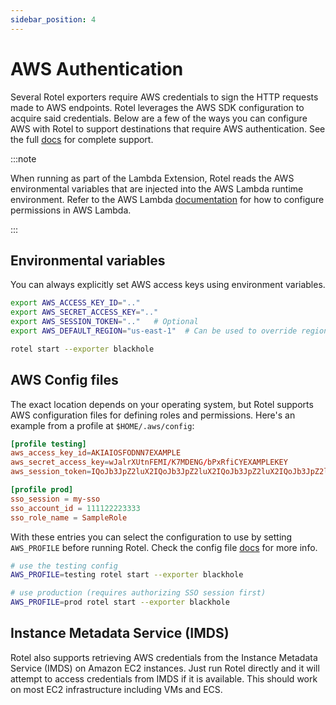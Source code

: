 ```yaml
---
sidebar_position: 4
---
```


# AWS Authentication

Several Rotel exporters require AWS credentials to sign the HTTP requests made to
AWS endpoints. Rotel leverages the AWS SDK configuration to
acquire said credentials. Below are a few of the ways you can configure AWS with Rotel
to support destinations that require AWS authentication. See the full
[docs](https://docs.aws.amazon.com/sdkref/latest/guide/creds-config-files.html)
for complete support.

:::note

When running as part of the Lambda Extension, Rotel reads the AWS environmental variables
that are injected into the AWS Lambda runtime environment. Refer to the AWS Lambda
[documentation](https://docs.aws.amazon.com/lambda/latest/dg/security_iam_service-with-iam.html)
for how to configure permissions in AWS Lambda.

:::

## Environmental variables

You can always explicitly set AWS access keys using environment variables.

```bash
export AWS_ACCESS_KEY_ID=".."
export AWS_SECRET_ACCESS_KEY=".."
export AWS_SESSION_TOKEN=".."   # Optional
export AWS_DEFAULT_REGION="us-east-1"  # Can be used to override region for all auth methods

rotel start --exporter blackhole
```

## AWS Config files

The exact location depends on your operating system, but Rotel supports AWS configuration files
for defining roles and permissions. Here's an example from a profile at `$HOME/.aws/config`:

```toml
[profile testing]
aws_access_key_id=AKIAIOSFODNN7EXAMPLE
aws_secret_access_key=wJalrXUtnFEMI/K7MDENG/bPxRfiCYEXAMPLEKEY
aws_session_token=IQoJb3JpZ2luX2IQoJb3JpZ2luX2IQoJb3JpZ2luX2IQoJb3JpZ2luX2IQoJb3JpZVERYLONGSTRINGEXAMPLE

[profile prod]
sso_session = my-sso
sso_account_id = 111122223333
sso_role_name = SampleRole
```

With these entries you can select the configuration to use by setting `AWS_PROFILE` before running Rotel. Check
the config file [docs](https://docs.aws.amazon.com/sdkref/latest/guide/file-format.html) for more info.

```bash
# use the testing config
AWS_PROFILE=testing rotel start --exporter blackhole

# use production (requires authorizing SSO session first)
AWS_PROFILE=prod rotel start --exporter blackhole
```

## Instance Metadata Service (IMDS)

Rotel also supports retrieving AWS credentials from the Instance Metadata Service (IMDS) on Amazon EC2 instances.
Just run Rotel directly and it will attempt to access credentials from IMDS if it is available. This should work
on most EC2 infrastructure including VMs and ECS.
